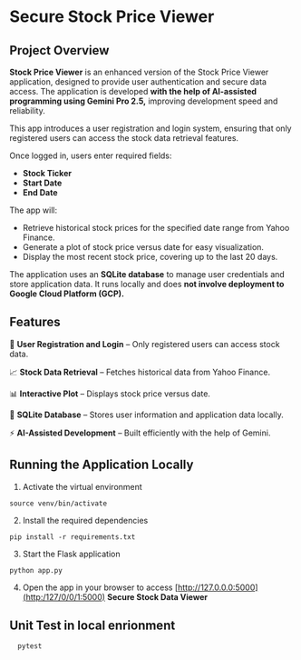 # Secure Stock Price Viewer 
## Project Overview

**Stock Price Viewer** is an enhanced version of the Stock Price Viewer application, designed to provide user authentication and secure data access.
The application is developed **with the help of AI-assisted programming using Gemini Pro 2.5,** improving development speed and reliability.

This app introduces a user registration and login system, ensuring that only registered users can access the stock data retrieval features.

Once logged in, users enter required fields:

- **Stock Ticker**
- **Start Date**
- **End Date**

The app will:

- Retrieve historical stock prices for the specified date range from Yahoo Finance.
- Generate a plot of stock price versus date for easy visualization.
- Display the most recent stock price, covering up to the last 20 days.

The application uses an **SQLite database** to manage user credentials and store application data.
It runs locally and does **not involve deployment to Google Cloud Platform (GCP).**

## Features
🔐 **User Registration and Login** – Only registered users can access stock data.

📈 **Stock Data Retrieval** – Fetches historical data from Yahoo Finance.

📊 **Interactive Plot** – Displays stock price versus date.

💾 **SQLite Database** – Stores user information and application data locally.

⚡  **AI-Assisted Development** – Built efficiently with the help of Gemini.

## Running the Application Locally
  1. Activate the virtual environment 
  ```
  source venv/bin/activate
  ```
  2. Install the required dependencies
  ```
  pip install -r requirements.txt
  ```
  3. Start the Flask application
  ```
  python app.py
  ```
  4. Open the app in your browser to access [http://127.0.0.0:5000](http:/127/0/0/1:5000)
     **Secure Stock Data Viewer**

## Unit Test in local enrionment
```
  pytest
```
 
